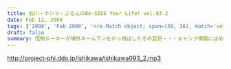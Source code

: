 ```yaml
---
title: 石川・ホンマ・ぶるんのBe-SIDE Your Life! vol.93-2
date: Feb 12, 2008
tags: ['2008', 'Feb 2008', '<re.Match object; span=(30, 36), match='vol.93'>']
draft: false
summary: 怪物ルーキーが場外ホームランをかっ飛ばしたその翌日・・・キャンプ情報にはめっぽうくわしい野球ニートに関する情報が満載となっております。Tシャツのデザインをくれているリスナーさん、ありがとうございます。スタジオは盛り上がってきているぞ！NAMAE
---
```


http://project-phi.ddo.jp/ishikawa/ishikawa093_2.mp3
